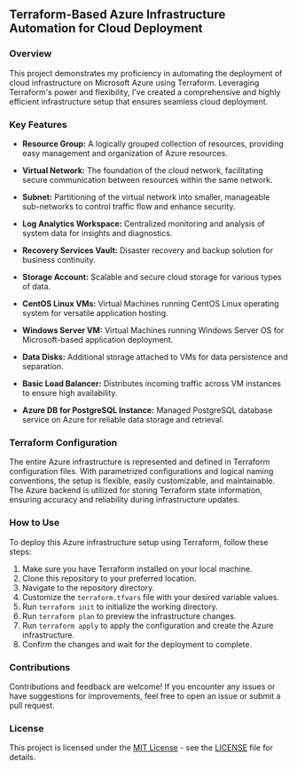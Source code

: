 ## Terraform-Based Azure Infrastructure Automation for Cloud Deployment

### Overview

This project demonstrates my proficiency in automating the deployment of cloud infrastructure on Microsoft Azure using Terraform. Leveraging Terraform's power and flexibility, I've created a comprehensive and highly efficient infrastructure setup that ensures seamless cloud deployment.

### Key Features

- **Resource Group:** A logically grouped collection of resources, providing easy management and organization of Azure resources.

- **Virtual Network:** The foundation of the cloud network, facilitating secure communication between resources within the same network.

- **Subnet:** Partitioning of the virtual network into smaller, manageable sub-networks to control traffic flow and enhance security.

- **Log Analytics Workspace:** Centralized monitoring and analysis of system data for insights and diagnostics.

- **Recovery Services Vault:** Disaster recovery and backup solution for business continuity.

- **Storage Account:** Scalable and secure cloud storage for various types of data.

- **CentOS Linux VMs:** Virtual Machines running CentOS Linux operating system for versatile application hosting.

- **Windows Server VM:** Virtual Machines running Windows Server OS for Microsoft-based application deployment.

- **Data Disks:** Additional storage attached to VMs for data persistence and separation.

- **Basic Load Balancer:** Distributes incoming traffic across VM instances to ensure high availability.

- **Azure DB for PostgreSQL Instance:** Managed PostgreSQL database service on Azure for reliable data storage and retrieval.

### Terraform Configuration

The entire Azure infrastructure is represented and defined in Terraform configuration files. With parametrized configurations and logical naming conventions, the setup is flexible, easily customizable, and maintainable. The Azure backend is utilized for storing Terraform state information, ensuring accuracy and reliability during infrastructure updates.

### How to Use

To deploy this Azure infrastructure setup using Terraform, follow these steps:

1. Make sure you have Terraform installed on your local machine.
2. Clone this repository to your preferred location.
3. Navigate to the repository directory.
4. Customize the `terraform.tfvars` file with your desired variable values.
5. Run `terraform init` to initialize the working directory.
6. Run `terraform plan` to preview the infrastructure changes.
7. Run `terraform apply` to apply the configuration and create the Azure infrastructure.
8. Confirm the changes and wait for the deployment to complete.

### Contributions

Contributions and feedback are welcome! If you encounter any issues or have suggestions for improvements, feel free to open an issue or submit a pull request.

### License

This project is licensed under the [MIT License](LICENSE) - see the [LICENSE](LICENSE) file for details.
